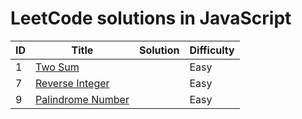 # LeetCode solutions in JavaScript


| ID | Title | Solution | Difficulty |
| --- | --- | --- | --- |
| 1 | [Two Sum](https://leetcode.com/problems/two-sum/) |  | Easy |
| 7 | [Reverse Integer](https://leetcode.com/problems/reverse-integer/) |  | Easy |
| 9 | [Palindrome Number](https://leetcode.com/problems/palindrome-number/) |  | Easy |
